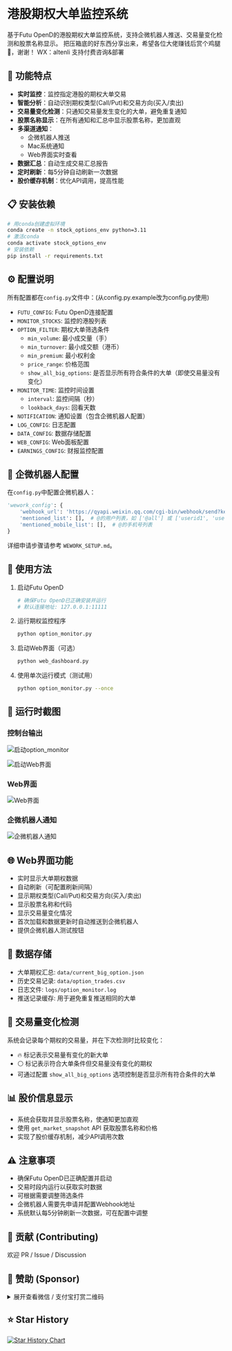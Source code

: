 # 港股期权大单监控系统

基于Futu OpenD的港股期权大单监控系统，支持企微机器人推送、交易量变化检测和股票名称显示。
把压箱底的好东西分享出来，希望各位大佬赚钱后赏个鸡腿🍗，谢谢！
WX：altenli
支持付费咨询&部署

## 🚀 功能特点

- **实时监控**：监控指定港股的期权大单交易
- **智能分析**：自动识别期权类型(Call/Put)和交易方向(买入/卖出)
- **交易量变化检测**：只通知交易量发生变化的大单，避免重复通知
- **股票名称显示**：在所有通知和汇总中显示股票名称，更加直观
- **多渠道通知**：
  - 企微机器人推送
  - Mac系统通知
  - Web界面实时查看
- **数据汇总**：自动生成交易汇总报告
- **定时刷新**：每5分钟自动刷新一次数据
- **股价缓存机制**：优化API调用，提高性能

## 📋 安装依赖

```bash
# 用conda创建虚拟环境
conda create -n stock_options_env python=3.11
# 激活conda
conda activate stock_options_env
# 安装依赖
pip install -r requirements.txt
```

## ⚙️ 配置说明

所有配置都在`config.py`文件中：(从config.py.example改为config.py使用)

- `FUTU_CONFIG`: Futu OpenD连接配置
- `MONITOR_STOCKS`: 监控的港股列表
- `OPTION_FILTER`: 期权大单筛选条件
  - `min_volume`: 最小成交量（手）
  - `min_turnover`: 最小成交额（港币）
  - `min_premium`: 最小权利金
  - `price_range`: 价格范围
  - `show_all_big_options`: 是否显示所有符合条件的大单（即使交易量没有变化）
- `MONITOR_TIME`: 监控时间设置
  - `interval`: 监控间隔（秒）
  - `lookback_days`: 回看天数
- `NOTIFICATION`: 通知设置（包含企微机器人配置）
- `LOG_CONFIG`: 日志配置
- `DATA_CONFIG`: 数据存储配置
- `WEB_CONFIG`: Web面板配置
- `EARNINGS_CONFIG`: 财报监控配置

## 🔧 企微机器人配置

在`config.py`中配置企微机器人：

```python
'wework_config': {
    'webhook_url': 'https://qyapi.weixin.qq.com/cgi-bin/webhook/send?key=xxxxxxxx',  # 企微机器人webhook地址
    'mentioned_list': [],  # @的用户列表，如 ['@all'] 或 ['userid1', 'userid2']
    'mentioned_mobile_list': [],  # @的手机号列表
}
```

详细申请步骤请参考 `WEWORK_SETUP.md`。

## 📱 使用方法

1. 启动Futu OpenD
   ```bash
   # 确保Futu OpenD已正确安装并运行
   # 默认连接地址: 127.0.0.1:11111
   ```

2. 运行期权监控程序
   ```bash
   python option_monitor.py
   ```



3. 启动Web界面（可选）
   ```bash
   python web_dashboard.py
   ```

4. 使用单次运行模式（测试用）
   ```bash
   python option_monitor.py --once
   ```

## 📸 运行时截图

### 控制台输出
![启动option_monitor](screenshots/console_output2.png)

![启动Web界面](screenshots/console_output.png)

### Web界面
![Web界面](screenshots/web_dashboard.png)

### 企微机器人通知
![企微机器人通知](screenshots/wework_notification.png)


## 🌐 Web界面功能

- 实时显示大单期权数据
- 自动刷新（可配置刷新间隔）
- 显示期权类型(Call/Put)和交易方向(买入/卖出)
- 显示股票名称和代码
- 显示交易量变化情况
- 首次加载和数据更新时自动推送到企微机器人
- 提供企微机器人测试按钮

## 💾 数据存储

- 大单期权汇总: `data/current_big_option.json`
- 历史交易记录: `data/option_trades.csv`
- 日志文件: `logs/option_monitor.log`
- 推送记录缓存: 用于避免重复推送相同的大单

## 🔄 交易量变化检测

系统会记录每个期权的交易量，并在下次检测时比较变化：
- 🔥 标记表示交易量有变化的新大单
- ⚪ 标记表示符合大单条件但交易量没有变化的期权
- 可通过配置 `show_all_big_options` 选项控制是否显示所有符合条件的大单

## 📊 股价信息显示

- 系统会获取并显示股票名称，使通知更加直观
- 使用 `get_market_snapshot` API 获取股票名称和价格
- 实现了股价缓存机制，减少API调用次数

## ⚠️ 注意事项

- 确保Futu OpenD已正确配置并启动
- 交易时段内运行以获取实时数据
- 可根据需要调整筛选条件
- 企微机器人需要先申请并配置Webhook地址
- 系统默认每5分钟刷新一次数据，可在配置中调整


## 🤝 贡献 (Contributing)

欢迎 PR / Issue / Discussion  


## 💖 赞助 (Sponsor)


<details>
<summary>展开查看微信 / 支付宝打赏二维码</summary>

<p>
  <img src="screenshots/wx.png" alt="微信赞赏码" width="230" />
  <img src="screenshots/zfb.png" alt="支付宝收款码" width="230" />
</p>

</details>



## ⭐ Star History

[![Star History Chart](https://api.star-history.com/svg?repos=altenli/large_stock_options_monitor&type=Date)](https://star-history.com/#altenli/large_stock_options_monitor&Date)
